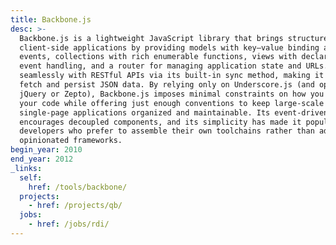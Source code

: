 ```yaml
---
title: Backbone.js
desc: >-
  Backbone.js is a lightweight JavaScript library that brings structure to
  client‐side applications by providing models with key–value binding and custom
  events, collections with rich enumerable functions, views with declarative
  event handling, and a router for managing application state and URLs. It syncs
  seamlessly with RESTful APIs via its built‐in sync method, making it easy to
  fetch and persist JSON data. By relying only on Underscore.js (and optionally
  jQuery or Zepto), Backbone.js imposes minimal constraints on how you architect
  your code while offering just enough conventions to keep large‐scale
  single‐page applications organized and maintainable. Its event‐driven design
  encourages decoupled components, and its simplicity has made it popular for
  developers who prefer to assemble their own toolchains rather than adopt more
  opinionated frameworks.
begin_year: 2010
end_year: 2012
_links:
  self:
    href: /tools/backbone/
  projects:
    - href: /projects/qb/
  jobs:
    - href: /jobs/rdi/
---
```

